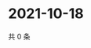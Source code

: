 # 2021-10-18

共 0 条

<!-- BEGIN -->
<!-- 最后更新时间 Mon Oct 18 2021 22:18:34 GMT+0800 (China Standard Time) -->

<!-- END -->
